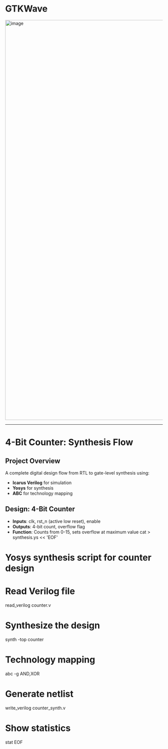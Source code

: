 # GTKWave 
<img width="2008" height="1273" alt="image" src="https://github.com/user-attachments/assets/cacf987d-1ea2-4535-a7d6-06447bf53dd9" />

---

# 4-Bit Counter: Synthesis Flow

## Project Overview
A complete digital design flow from RTL to gate-level synthesis using:
- **Icarus Verilog** for simulation
- **Yosys** for synthesis
- **ABC** for technology mapping

## Design: 4-Bit Counter
- **Inputs**: clk, rst_n (active low reset), enable
- **Outputs**: 4-bit count, overflow flag
- **Function**: Counts from 0-15, sets overflow at maximum value
cat > synthesis.ys << 'EOF'
# Yosys synthesis script for counter design

# Read Verilog file
read_verilog counter.v

# Synthesize the design
synth -top counter

# Technology mapping
abc -g AND,XOR

# Generate netlist
write_verilog counter_synth.v

# Show statistics
stat
EOF
